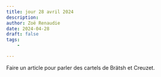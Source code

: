 ```yaml
---
title: jour 28 avril 2024
description: 
author: Zoë Renaudie
date: 2024-04-28
draft: false
tags:
    - 

---
```





Faire un article pour parler des cartels de Brätsh et Creuzet. 
